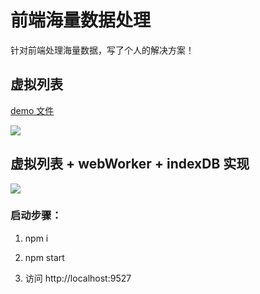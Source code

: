 # 前端海量数据处理

针对前端处理海量数据，写了个人的解决方案！

## 虚拟列表

[demo 文件](./src/virtual-list.html)

<img src='https://p1-juejin.byteimg.com/tos-cn-i-k3u1fbpfcp/7a38bac6a3c9436191d08c4ffcfffa5c~tplv-k3u1fbpfcp-watermark.image'>

## 虚拟列表 + webWorker + indexDB 实现

<img src='https://p1-juejin.byteimg.com/tos-cn-i-k3u1fbpfcp/30e47c192414477db6110427df25975b~tplv-k3u1fbpfcp-watermark.image'>

### 启动步骤：

1. npm i

2. npm start

3. 访问 http://localhost:9527